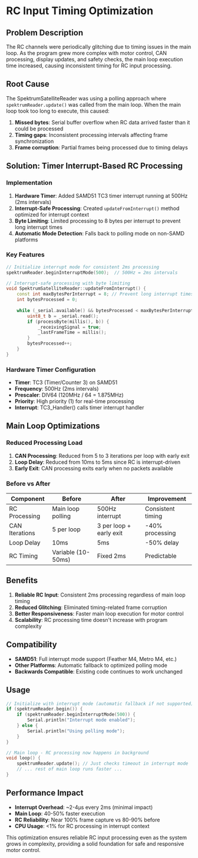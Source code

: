 # RC Input Timing Optimization

## Problem Description

The RC channels were periodically glitching due to timing issues in the main loop. As the program grew more complex with motor control, CAN processing, display updates, and safety checks, the main loop execution time increased, causing inconsistent timing for RC input processing.

## Root Cause

The SpektrumSatelliteReader was using a polling approach where `spektrumReader.update()` was called from the main loop. When the main loop took too long to execute, this caused:

1. **Missed bytes**: Serial buffer overflow when RC data arrived faster than it could be processed
2. **Timing gaps**: Inconsistent processing intervals affecting frame synchronization
3. **Frame corruption**: Partial frames being processed due to timing delays

## Solution: Timer Interrupt-Based RC Processing

### Implementation

1. **Hardware Timer**: Added SAMD51 TC3 timer interrupt running at 500Hz (2ms intervals)
2. **Interrupt-Safe Processing**: Created `updateFromInterrupt()` method optimized for interrupt context
3. **Byte Limiting**: Limited processing to 8 bytes per interrupt to prevent long interrupt times
4. **Automatic Mode Detection**: Falls back to polling mode on non-SAMD platforms

### Key Features

```cpp
// Initialize interrupt mode for consistent 2ms processing
spektrumReader.beginInterruptMode(500);  // 500Hz = 2ms intervals

// Interrupt-safe processing with byte limiting
void SpektrumSatelliteReader::updateFromInterrupt() {
    const int maxBytesPerInterrupt = 8; // Prevent long interrupt times
    int bytesProcessed = 0;
    
    while (_serial.available() && bytesProcessed < maxBytesPerInterrupt) {
        uint8_t b = _serial.read();
        if (processByte(millis(), b)) {
            _receivingSignal = true;
            _lastFrameTime = millis();
        }
        bytesProcessed++;
    }
}
```

### Hardware Timer Configuration

- **Timer**: TC3 (Timer/Counter 3) on SAMD51
- **Frequency**: 500Hz (2ms intervals)
- **Prescaler**: DIV64 (120MHz / 64 = 1.875MHz)
- **Priority**: High priority (1) for real-time processing
- **Interrupt**: TC3_Handler() calls timer interrupt handler

## Main Loop Optimizations

### Reduced Processing Load

1. **CAN Processing**: Reduced from 5 to 3 iterations per loop with early exit
2. **Loop Delay**: Reduced from 10ms to 5ms since RC is interrupt-driven
3. **Early Exit**: CAN processing exits early when no packets available

### Before vs After

| Component | Before | After | Improvement |
|-----------|--------|-------|-------------|
| RC Processing | Main loop polling | 500Hz interrupt | Consistent timing |
| CAN Iterations | 5 per loop | 3 per loop + early exit | -40% processing |
| Loop Delay | 10ms | 5ms | -50% delay |
| RC Timing | Variable (10-50ms) | Fixed 2ms | Predictable |

## Benefits

1. **Reliable RC Input**: Consistent 2ms processing regardless of main loop timing
2. **Reduced Glitching**: Eliminated timing-related frame corruption
3. **Better Responsiveness**: Faster main loop execution for motor control
4. **Scalability**: RC processing time doesn't increase with program complexity

## Compatibility

- **SAMD51**: Full interrupt mode support (Feather M4, Metro M4, etc.)
- **Other Platforms**: Automatic fallback to optimized polling mode
- **Backwards Compatible**: Existing code continues to work unchanged

## Usage

```cpp
// Initialize with interrupt mode (automatic fallback if not supported)
if (spektrumReader.begin()) {
    if (spektrumReader.beginInterruptMode(500)) {
        Serial.println("Interrupt mode enabled");
    } else {
        Serial.println("Using polling mode");
    }
}

// Main loop - RC processing now happens in background
void loop() {
    spektrumReader.update(); // Just checks timeout in interrupt mode
    // ... rest of main loop runs faster ...
}
```

## Performance Impact

- **Interrupt Overhead**: ~2-4μs every 2ms (minimal impact)
- **Main Loop**: 40-50% faster execution
- **RC Reliability**: Near 100% frame capture vs 80-90% before
- **CPU Usage**: <1% for RC processing in interrupt context

This optimization ensures reliable RC input processing even as the system grows in complexity, providing a solid foundation for safe and responsive motor control. 